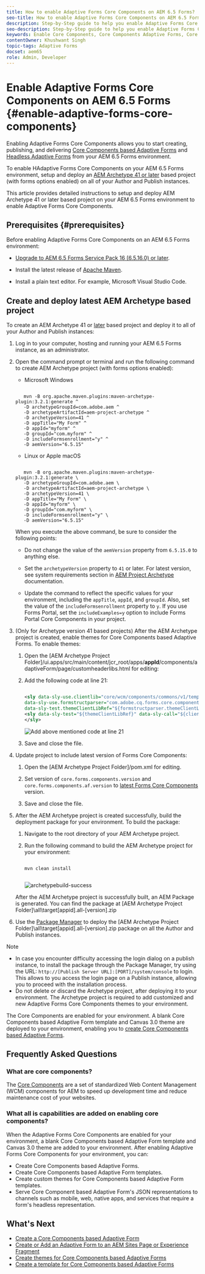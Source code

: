 ```yaml
---
title: How to enable Adaptive Forms Core Components on AEM 6.5 Forms?
seo-title: How to enable Adaptive Forms Core Components on AEM 6.5 Forms?
description: Step-by-Step guide to help you enable Adaptive Forms Core Components on an AEM 6.5 Forms environment.
seo-description: Step-by-Step guide to help you enable Adaptive Forms Core Components on an AEM 6.5 Forms environment.
keywords: Enable Core Components, Core Components Adaptive Forms, Core Components on 6.5, Adaptive Forms Core Components on AEM 6.5, AF Core Components on AEM 6.5, AEM 6.5 Forms Core Components 
contentOwner: Khushwant Singh
topic-tags: Adaptive Forms 
docset: aem65
role: Admin, Developer
---
```


# Enable Adaptive Forms Core Components on AEM 6.5 Forms {#enable-adaptive-forms-core-components}

Enabling Adaptive Forms Core Components allows you to start creating, publishing, and delivering [Core Components based Adaptive Forms](create-an-adaptive-form-core-components.md) and [Headless Adaptive Forms](https://experienceleague.adobe.com/docs/experience-manager-headless-adaptive-forms/using/overview.html) from your AEM 6.5 Forms environment. 

To enable HAdaptive Forms Core Components on your AEM 6.5 Forms environment, setup and deploy an [AEM Archetype 41 or later](https://experienceleague.adobe.com/docs/experience-manager-core-components/using/developing/archetype/overview.html) based project (with forms options enabled) on all of your Author and Publish instances. 

This article provides detailed instructions to setup and deploy AEM Archetype 41 or later based project on your AEM 6.5 Forms environment to enable Adaptive Forms Core Components.


## Prerequisites {#prerequisites}

Before enabling Adaptive Forms Core Components on an AEM 6.5 Forms environment: 

* [Upgrade to AEM 6.5 Forms Service Pack 16 (6.5.16.0) or later](https://experienceleague.adobe.com/docs/experience-manager-65/release-notes/aem-forms-current-service-pack-installation-instructions.html). 

* Install the latest release of [Apache Maven](https://maven.apache.org/download.cgi).

* Install a plain text editor. For example, Microsoft Visual Studio Code. 

## Create and deploy latest AEM Archetype based project 

To create an AEM Archetype 41 or [later](https://github.com/adobe/aem-project-archetype) based project and deploy it to all of your Author and Publish instances:  

1. Log in to your computer, hosting and running your AEM 6.5 Forms instance, as an administrator.
1. Open the command prompt or terminal and run the following command to create AEM Archetype project (with forms options enabled):

    * Microsoft Windows
    
     ```Shell
     
        mvn -B org.apache.maven.plugins:maven-archetype-plugin:3.2.1:generate ^
        -D archetypeGroupId=com.adobe.aem ^
        -D archetypeArtifactId=aem-project-archetype ^
        -D archetypeVersion=41 ^
        -D appTitle="My Form" ^
        -D appId="myform" ^
        -D groupId="com.myform" ^
        -D includeFormsenrollment="y" ^
        -D aemVersion="6.5.15" 

     ```

    * Linux or Apple macOS

     ```Shell

        mvn -B org.apache.maven.plugins:maven-archetype-plugin:3.2.1:generate \
        -D archetypeGroupId=com.adobe.aem \
        -D archetypeArtifactId=aem-project-archetype \
        -D archetypeVersion=41 \
        -D appTitle="My Form" \
        -D appId="myform" \
        -D groupId="com.myform" \
        -D includeFormsenrollment="y" \
        -D aemVersion="6.5.15" 

     ```    

    When you execute the above command, be sure to consider the following points:

    * Do not change the value of the `aemVersion` property from `6.5.15.0` to anything else.  
    
    * Set the `archetypeVersion` property to `41` or later. For latest version, see system requirements section in [AEM Project Archetype](https://github.com/adobe/aem-project-archetype) documentation. 
    
    * Update the command to reflect the specific values for your environment, including the `appTitle`, `appId`, and `groupId`. Also, set the value of the  `includeFormsenrollment` property to `y`. If you use Forms Portal, set the `includeExamples=y` option to include Forms Portal Core Components in your project.


1. (Only for Archetype version 41 based projects) After the AEM Archetype project is created, enable themes for Core Components based Adaptive Forms. To enable themes:  

    1. Open the [AEM Archetype Project Folder]/ui.apps/src/main/content/jcr_root/apps/__appId__/components/adaptiveForm/page/customheaderlibs.html for editing:

    1. Add the following code at line 21: 

        ```XML 

        <sly data-sly-use.clientlib="core/wcm/components/commons/v1/templates/clientlib.html"
        data-sly-use.formstructparser="com.adobe.cq.forms.core.components.models.form.FormStructureParser"
        data-sly-test.themeClientLibRef="${formstructparser.themeClientLibRefFromFormContainer}">
        <sly data-sly-test="${themeClientLibRef}" data-sly-call="${clientlib.css @ categories=themeClientLibRef}"/>
        </sly>

        ```

        ![Add above mentioned code at line 21](/help/forms/using/assets/code-to-enable-themes.png)

    1. Save and close the file. 

1. Update project to include latest version of Forms Core Components: 

     1. Open the [AEM Archetype Project Folder]/pom.xml for editing. 
     1. Set version of `core.forms.components.version` and `core.forms.components.af.version` to [latest Forms Core Components](https://github.com/adobe/aem-core-forms-components/tree/release/650) version.

     1. Save and close the file.  


1. After the AEM Archetype project is created successfully, build the deployment package for your environment. To build the package:
    
    1. Navigate to the root directory of your AEM Archetype project. 

    1. Run the following command to build the AEM Archetype project for your environment: 

        ```Shell
        
        mvn clean install


        ```

        ![archetypebuild-success](/help/forms/using/assets/corecomponent-build-successful.png)


    After the AEM Archetype project is successfully built, an AEM Package is generated. You can find the package at [AEM Archetype Project Folder]\all\target\[appid].all-[version].zip

1. Use the [Package Manager](https://experienceleague.adobe.com/docs/experience-manager-65/administering/contentmanagement/package-manager.html?lang=en) to deploy the [AEM Archetype Project Folder]\all\target\[appid].all-[version].zip package on all the Author and Publish instances.

>[!NOTE]
>
>
>
> * In case you encounter difficulty accessing the login dialog on a publish instance, to install the package through the Package Manager, try using the URL: `http://[Publish Server URL]:[PORT]/system/console` to login. This allows to you access the login page on a Publish instance, allowing you to proceed with the installation process.
> * Do not delete or discard the Archetype project, after deploying it to your environment. The Archetype project is required to add customized and new Adaptive Forms Core Components themes to your environment. 

The Core Components are enabled for your environment. A blank Core Components based Adaptive Form template and Canvas 3.0 theme are deployed to your environment, enabling you to [create Core Components based Adaptive Forms](create-an-adaptive-form-core-components.md).

## Frequently Asked Questions

### What are core components?

The [Core Components](https://experienceleague.adobe.com/docs/experience-manager-core-components/using/introduction.html) are a set of standardized Web Content Management (WCM) components for AEM to speed up development time and reduce maintenance cost of your websites. 

### What all is capabilities are added on enabling core components?


When the  Adaptive Forms Core Components are enabled for your environment, a blank Core Components based Adaptive Form template and Canvas 3.0 theme are added to your environment. After enabling Adaptive Forms Core Components for your environment, you can:

* Create Core Components based Adaptive Forms.
* Create Core Components based Adaptive Form templates.
* Create custom themes for Core Components based Adaptive Form templates.
* Serve Core Component based Adaptive Form's JSON representations to channels such as mobile, web, native apps, and services that require a form's headless representation.

## What's Next

* [Create a Core Components based Adaptive Form](/help/forms/using/create-an-adaptive-form-core-components.md)
* [Create or Add an Adaptive Form to an AEM Sites Page or Experience Fragment](create-or-add-an-adaptive-form-to-aem-sites-page.md)
* [Create themes for Core Components based Adaptive Forms](create-or-customize-themes-for-adaptive-forms-core-components.md)
* [Create a template for Core Components based Adaptive Forms](template-editor.md)